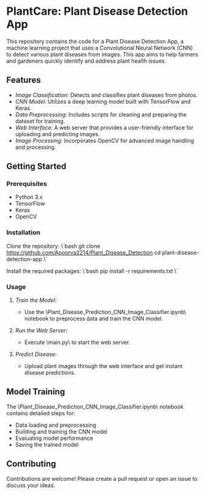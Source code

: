 # PlantCare: Plant Disease Detection App

This repository contains the code for a Plant Disease Detection App, a machine learning project that uses a Convolutional Neural Network (CNN) to detect various plant diseases from images. This app aims to help farmers and gardeners quickly identify and address plant health issues.

## Features

- *Image Classification:* Detects and classifies plant diseases from photos.
- *CNN Model:* Utilizes a deep learning model built with TensorFlow and Keras.
- *Data Preprocessing:* Includes scripts for cleaning and preparing the dataset for training.
- *Web Interface:* A web server that provides a user-friendly interface for uploading and predicting images.
- *Image Processing:* Incorporates OpenCV for advanced image handling and processing.

## Getting Started

### Prerequisites

- Python 3.x
- TensorFlow
- Keras
- OpenCV

### Installation

Clone the repository:
\\\`bash
git clone https://github.com/Apoorva2214/Plant_Disease_Detection
cd plant-disease-detection-app
\\\`

Install the required packages:
\\\`bash
pip install -r requirements.txt
\\\`

### Usage

1. *Train the Model:*
   - Use the \Plant_Disease_Prediction_CNN_Image_Classifier.ipynb\ notebook to preprocess data and train the CNN model.

2. *Run the Web Server:*
   - Execute \main.py\ to start the web server.

3. *Predict Disease:*
   - Upload plant images through the web interface and get instant disease predictions.

## Model Training

The \Plant_Disease_Prediction_CNN_Image_Classifier.ipynb\ notebook contains detailed steps for:
- Data loading and preprocessing
- Building and training the CNN model
- Evaluating model performance
- Saving the trained model

## Contributing

Contributions are welcome! Please create a pull request or open an issue to discuss your ideas.
